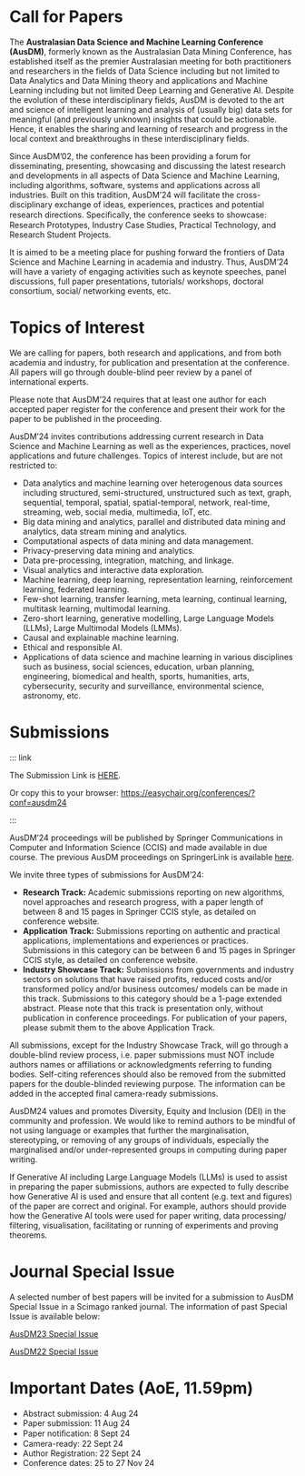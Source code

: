 # Call for Papers

The **Australasian Data Science and Machine Learning Conference (AusDM)**, formerly known as the Australasian Data Mining Conference, has established itself as the premier Australasian meeting for both practitioners and researchers in the fields of Data Science including but not limited to Data Analytics and Data Mining theory and applications and Machine Learning including but not limited Deep Learning and Generative AI. Despite the evolution of these interdisciplinary fields, AusDM is devoted to the art and science of intelligent learning and analysis of (usually big) data sets for meaningful (and previously unknown) insights that could be actionable. Hence, it enables the sharing and learning of research and progress in the local context and breakthroughs in these interdisciplinary fields.

Since AusDM’02, the conference has been providing a forum for disseminating, presenting, showcasing and discussing the latest research and developments in all aspects of Data Science and Machine Learning, including algorithms, software, systems and applications across all industries. Built on this tradition, AusDM’24 will facilitate the cross-disciplinary exchange of ideas, experiences, practices and potential research directions. Speciﬁcally, the conference seeks to showcase: Research Prototypes, Industry Case Studies, Practical Technology, and Research Student Projects.

It is aimed to be a meeting place for pushing forward the frontiers of Data Science and Machine Learning in academia and industry. Thus, AusDM’24 will have a variety of engaging activities such as keynote speeches, panel discussions, full paper presentations, tutorials/ workshops, doctoral consortium, social/ networking events, etc.


# Topics of Interest

We are calling for papers, both research and applications, and from both academia and industry, for publication and presentation at the conference. All papers will go through double-blind peer review by a panel of international experts.

Please note that AusDM’24 requires that at least one author for each accepted paper register for the conference and present their work for the paper to be published in the proceeding.

AusDM’24 invites contributions addressing current research in Data Science and Machine Learning as well as the experiences, practices, novel applications and future challenges. Topics of interest include, but are not restricted to:

- Data analytics and machine learning over heterogenous data sources including structured, semi-structured, unstructured such as text, graph, sequential, temporal, spatial, spatial-temporal, network, real-time, streaming, web, social media, multimedia, IoT, etc. 
- Big data mining and analytics, parallel and distributed data mining and analytics, data stream mining and analytics. 
- Computational aspects of data mining and data management. 
- Privacy-preserving data mining and analytics. 
- Data pre-processing, integration, matching, and linkage. 
- Visual analytics and interactive data exploration. 
- Machine learning, deep learning, representation learning, reinforcement learning, federated learning. 
- Few-shot learning, transfer learning, meta learning, continual learning, multitask learning, multimodal learning. 
- Zero-short learning, generative modelling, Large Language Models (LLMs), Large Multimodal Models (LMMs). 
- Causal and explainable machine learning. 
- Ethical and responsible AI. 
- Applications of data science and machine learning in various disciplines such as business, social sciences, education, urban planning, engineering, biomedical and health, sports, humanities, arts, cybersecurity, security and surveillance, environmental science, astronomy, etc. 

# Submissions

::: link

The Submission Link is [HERE](https://easychair.org/conferences/?conf=ausdm24).

Or copy this to your browser: https://easychair.org/conferences/?conf=ausdm24

:::


AusDM’24 proceedings will be published by Springer Communications in Computer and Information Science (CCIS) and made available in due course. The previous AusDM proceedings on SpringerLink is available [here](https://link.springer.com/conference/ausdm).

We invite three types of submissions for AusDM’24:

- **Research Track:** Academic submissions reporting on new algorithms, novel approaches and research progress, with a paper length of between 8 and 15 pages in Springer CCIS style, as detailed on conference website.
- **Application Track:** Submissions reporting on authentic and practical applications, implementations and experiences or practices. Submissions in this category can be between 6 and 15 pages in Springer CCIS style, as detailed on conference website.
- **Industry Showcase Track:** Submissions from governments and industry sectors on solutions that have raised profits, reduced costs and/or transformed policy and/or business outcomes/ models can be made in this track. Submissions to this category should be a 1-page extended abstract. Please note that this track is presentation only, without publication in conference proceedings. For publication of your papers, please submit them to the above Application Track.

All submissions, except for the Industry Showcase Track, will go through a double-blind review process, i.e. paper submissions must NOT include authors names or affiliations or acknowledgments referring to funding bodies. Self-citing references should also be removed from the submitted papers for the double-blinded reviewing purpose. The information can be added in the accepted final camera-ready submissions.

AusDM24 values and promotes Diversity, Equity and Inclusion (DEI) in the community and profession. We would like to remind authors to be mindful of not using language or examples that further the marginalisation, stereotyping, or removing of any groups of individuals, especially the marginalised and/or under-represented groups in computing during paper writing.

If Generative AI including Large Language Models (LLMs) is used to assist in preparing the paper submissions, authors are expected to fully describe how Generative AI is used and ensure that all content (e.g. text and figures) of the paper are correct and original. For example, authors should provide how the Generative AI tools were used for paper writing, data processing/ filtering, visualisation, facilitating or running of experiments and proving theorems.

# Journal Special Issue

A selected number of best papers will be invited for a submission to AusDM Special Issue in a Scimago ranked journal. The information of past Special Issue is available below: 

[AusDM23 Special Issue](https://link.springer.com/collections/feciibbfdd)

[AusDM22 Special Issue](https://link.springer.com/article/10.1007/s41019-024-00247-w) 



# Important Dates (AoE, 11.59pm)

- Abstract submission: 4 Aug 24
- Paper submission: 11 Aug 24
- Paper notiﬁcation: 8 Sept 24
- Camera-ready: 22 Sept 24
- Author Registration: 22 Sept 24 
- Conference dates: 25 to 27 Nov 24